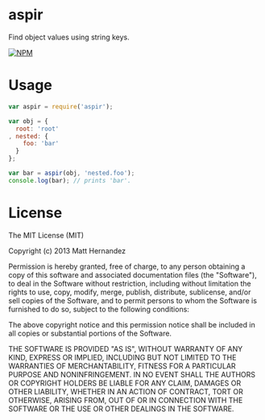 aspir
=====

Find object values using string keys.

[![NPM](https://nodei.co/npm/aspir.png)](https://nodei.co/npm/aspir/)

# Usage

```js
var aspir = require('aspir');

var obj = {
  root: 'root'
, nested: {
    foo: 'bar'
  }
};

var bar = aspir(obj, 'nested.foo');
console.log(bar); // prints 'bar'.
```

# License

The MIT License (MIT)

Copyright (c) 2013 Matt Hernandez

Permission is hereby granted, free of charge, to any person obtaining a copy of
this software and associated documentation files (the "Software"), to deal in
the Software without restriction, including without limitation the rights to
use, copy, modify, merge, publish, distribute, sublicense, and/or sell copies of
the Software, and to permit persons to whom the Software is furnished to do so,
subject to the following conditions:

The above copyright notice and this permission notice shall be included in all
copies or substantial portions of the Software.

THE SOFTWARE IS PROVIDED "AS IS", WITHOUT WARRANTY OF ANY KIND, EXPRESS OR
IMPLIED, INCLUDING BUT NOT LIMITED TO THE WARRANTIES OF MERCHANTABILITY, FITNESS
FOR A PARTICULAR PURPOSE AND NONINFRINGEMENT. IN NO EVENT SHALL THE AUTHORS OR
COPYRIGHT HOLDERS BE LIABLE FOR ANY CLAIM, DAMAGES OR OTHER LIABILITY, WHETHER
IN AN ACTION OF CONTRACT, TORT OR OTHERWISE, ARISING FROM, OUT OF OR IN
CONNECTION WITH THE SOFTWARE OR THE USE OR OTHER DEALINGS IN THE SOFTWARE.
